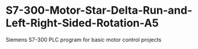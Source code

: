 # S7-300-Motor-Star-Delta-Run-and-Left-Right-Sided-Rotation-A5
Siemens S7-300 PLC program for basic motor control projects
